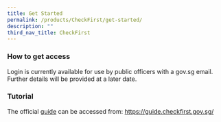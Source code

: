 ```yaml
---
title: Get Started
permalink: /products/CheckFirst/get-started/
description: ""
third_nav_title: CheckFirst
---
```

### **How to get access**
Login is currently available for use by public officers with a gov.sg email. Further details will be provided at a later date.
### **Tutorial**
The official [guide](https://guide.checkfirst.gov.sg/) can be accessed from: https://guide.checkfirst.gov.sg/